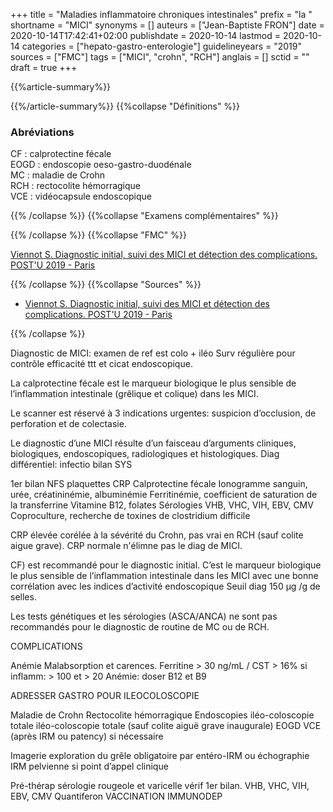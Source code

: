+++
title = "Maladies inflammatoire chroniques intestinales"
prefix = "la "
shortname = "MICI"
synonyms = []
auteurs = ["Jean-Baptiste FRON"]
date = 2020-10-14T17:42:41+02:00
publishdate = 2020-10-14
lastmod = 2020-10-14
categories = ["hepato-gastro-enterologie"]
guidelineyears = "2019"
sources = ["FMC"]
tags = ["MICI", "crohn", "RCH"]
anglais = []
sctid = ""
draft = true
+++

{{%article-summary%}}



{{%/article-summary%}}
{{%collapse "Définitions" %}}

### Abréviations

CF : calprotectine fécale  
EOGD : endoscopie oeso-gastro-duodénale  
MC : maladie de Crohn  
RCH : rectocolite hémorragique  
VCE : vidéocapsule endoscopique

{{% /collapse %}}
{{%collapse "Examens complémentaires" %}}


{{% /collapse %}}
{{%collapse "FMC" %}}

[Viennot S. Diagnostic initial, suivi des MICI et détection des complications. POST'U 2019 - Paris](https://www.fmcgastro.org/texte-postu/postu-2020-paris/diagnostic-initial-suivi-des-mici-et-detection-des-complications-reco-ecco-esgar-2019/)

{{% /collapse %}}
{{%collapse "Sources" %}}

- [Viennot S. Diagnostic initial, suivi des MICI et détection des complications. POST'U 2019 - Paris](https://www.fmcgastro.org/texte-postu/postu-2020-paris/diagnostic-initial-suivi-des-mici-et-detection-des-complications-reco-ecco-esgar-2019/)

{{% /collapse %}}

Diagnostic de MICI: examen de ref est colo + iléo
Surv régulière pour contrôle efficacité ttt et cicat endoscopique.

La calprotectine fécale est le marqueur biologique le plus sensible de l’inflammation intestinale (grêlique et colique) dans les
MICI.

Le scanner est réservé à 3 indications urgentes: suspicion d’occlusion, de perforation et de colectasie.

Le diagnostic d’une MICI résulte d’un faisceau d’arguments cliniques, biologiques, endoscopiques, radiologiques et histologiques.
Diag différentiel: infectio bilan SYS

1er bilan
NFS plaquettes
CRP
Calprotectine fécale
Ionogramme sanguin, urée, créatininémie, albuminémie
Ferritinémie, coefficient de saturation de la transferrine
Vitamine B12, folates
Sérologies VHB, VHC, VIH, EBV, CMV
Coproculture, recherche de toxines de clostridium difficile

CRP élevée corélée à la sévérité du Crohn, pas vrai en RCH (sauf colite aigue grave).
CRP normale n'élimne pas le diag de MICI.

CF) est recommandé pour le diagnostic initial. C’est le marqueur biologique le plus sensible de l’inflammation intestinale dans les MICI avec une bonne corrélation avec les indices d’activité endoscopique
Seuil diag 150 µg /g de selles.

Les tests génétiques et les sérologies (ASCA/ANCA) ne sont pas recommandés pour le diagnostic de routine de MC ou de RCH.

COMPLICATIONS

Anémie
Malabsorption et carences. Ferritine > 30 ng/mL / CST > 16%
si inflamm: > 100 et > 20
Anémie: doser B12 et B9


ADRESSER GASTRO POUR ILEOCOLOSCOPIE

Maladie de Crohn Rectocolite hémorragique
Endoscopies 
  iléo-coloscopie totale iléo-coloscopie totale (sauf colite aiguë grave inaugurale)
  EOGD
  VCE (après IRM ou patency) si nécessaire

Imagerie 
  exploration du grêle obligatoire par entéro-IRM ou échographie
  IRM pelvienne si point d’appel clinique



Pré-thérap
sérologie rougeole et varicelle
vérif 1er bilan. VHB, VHC, VIH, EBV, CMV
Quantiferon
VACCINATION IMMUNODEP


